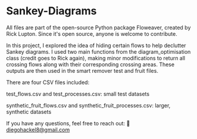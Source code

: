 # Sankey-Diagrams

All files are part of the open-source Python package Floweaver, created by Rick Lupton. Since it's open source, anyone is welcome to contribute.

In this project, I explored the idea of hiding certain flows to help declutter Sankey diagrams. I used two main functions from the diagram_optimisation class (credit goes to Rick again), making minor modifications to return all crossing flows along with their corresponding crossing areas. These outputs are then used in the smart remover test and fruit files.

There are four CSV files included:

test_flows.csv and test_processes.csv: small test datasets

synthetic_fruit_flows.csv and synthetic_fruit_processes.csv: larger, synthetic datasets

If you have any questions, feel free to reach out:
📧 diegohackel8@gmail.com

